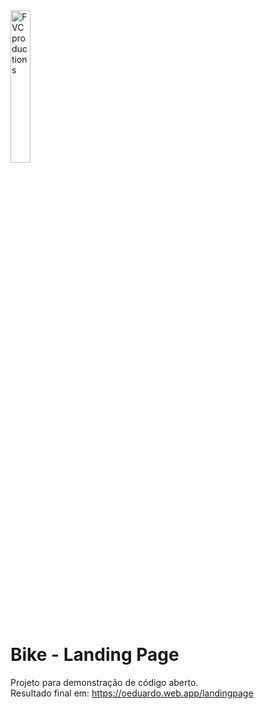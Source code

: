 <div>
<a href="https://oeduardo.web.app/landingpage/"><img width="25%" src="https://oeduardo.web.app/landingpage/assets/logo.png" title="FVCproductions" alt="FVCproductions"></a>
</div>

# Bike - Landing Page

Projeto para demonstração de código aberto. <br/>
Resultado final em: https://oeduardo.web.app/landingpage
